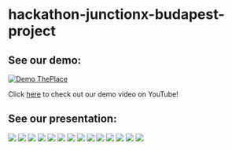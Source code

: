 # hackathon-junctionx-budapest-project

## See our demo:
[![Demo ThePlace](https://media.giphy.com/media/JoPcxmh13GnkQUVvXZ/giphy.gif)](https://youtu.be/MfM8Iy2E0R8)

Click [here](https://youtu.be/MfM8Iy2E0R8) to check out our demo video on YouTube!

## See our presentation:

![](Presentation/The_Place_Presentation-01.jpg)
![](Presentation/The_Place_Presentation-02.jpg)
![](Presentation/The_Place_Presentation-03.jpg)
![](Presentation/The_Place_Presentation-04.jpg)
![](Presentation/The_Place_Presentation-05.jpg)
![](Presentation/The_Place_Presentation-06.jpg)
![](Presentation/The_Place_Presentation-07.jpg)
![](Presentation/The_Place_Presentation-08.jpg)
![](Presentation/The_Place_Presentation-09.jpg)
![](Presentation/The_Place_Presentation-10.jpg)
![](Presentation/The_Place_Presentation-11.jpg)
![](Presentation/The_Place_Presentation-12.jpg)
![](Presentation/The_Place_Presentation-13.jpg)
![](Presentation/The_Place_Presentation-14.jpg)
